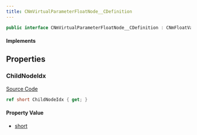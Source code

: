 ```yaml
---
title: CNmVirtualParameterFloatNode__CDefinition
---
```


```csharp
public interface CNmVirtualParameterFloatNode__CDefinition : CNmFloatValueNode__CDefinition, CNmValueNode__CDefinition, CNmGraphNode__CDefinition, ISchemaClass<CNmGraphNode__CDefinition>, ISchemaClass<CNmValueNode__CDefinition>, ISchemaClass<CNmFloatValueNode__CDefinition>, ISchemaClass<CNmVirtualParameterFloatNode__CDefinition>, ISchemaField, ISchemaClass, INativeHandle
```

#### Implements

## Properties

### ChildNodeIdx

[Source Code](https://github.com/swiftly-solution/swiftlys2/blob/beta/managed/src/SwiftlyS2.Generated/Schemas/Interfaces/CNmVirtualParameterFloatNode__CDefinition.cs#L16)

```csharp
ref short ChildNodeIdx { get; }
```

#### Property Value

- [short](https://learn.microsoft.com/dotnet/api/system.int16)

